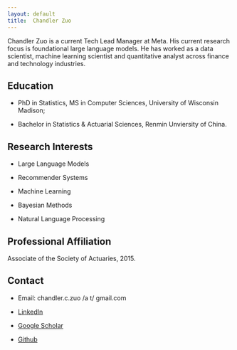 ```yaml
---
layout: default
title:  Chandler Zuo
---
```


Chandler Zuo is a current Tech Lead Manager at Meta. His current research focus is foundational large language models. He has worked as a data scientist, machine learning scientist and quantitative analyst across finance and technology industries.

## Education

 -  PhD in Statistics, MS in Computer Sciences, University of Wisconsin Madison;

 -  Bachelor in Statistics & Actuarial Sciences, Renmin Unviersity of China.

## Research Interests

 -  Large Language Models

 -  Recommender Systems

 -  Machine Learning

 -  Bayesian Methods

 -  Natural Language Processing

## Professional Affiliation

Associate of the Society of Actuaries, 2015.

## Contact

 - Email: chandler.c.zuo /a t/ gmail.com

 - [LinkedIn](https://www.linkedin.com/in/chandler-zuo/)

 - [Google Scholar](https://scholar.google.com/citations?user=n9tdxSYAAAAJ)

 - [Github](https://github.com/chandlerzuo)

